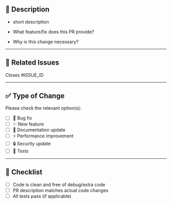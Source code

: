 ## 📝 Description
 - short description

- What feature/fix does this PR provide?
- Why is this change necessary?

---

## 🔗 Related Issues
Closes #ISSUE_ID  

---

## ✅ Type of Change
Please check the relevant option(s):

- [ ] 🐛 Bug fix  
- [ ] ✨ New feature  
- [ ] 📝 Documentation update  
- [ ] ⚡️ Performance improvement  
- [ ] 🔒 Security update  
- [ ] 🧪 Tests  

---

## 🧹 Checklist
- [ ] Code is clean and free of debug/extra code
- [ ] PR description matches actual code changes
- [ ] All tests pass (if applicable)